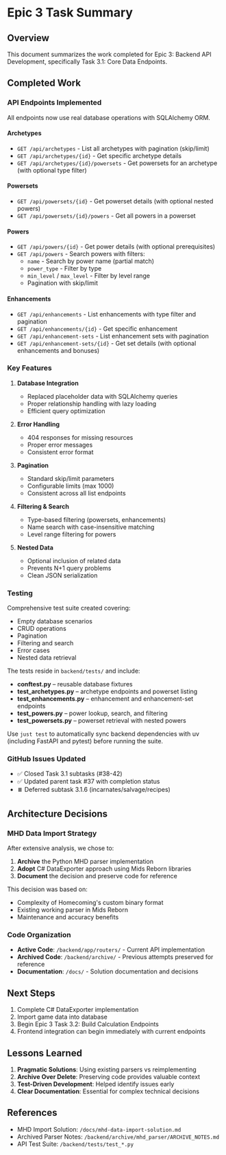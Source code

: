 # Epic 3 Task Summary

## Overview

This document summarizes the work completed for Epic 3: Backend API Development, specifically Task 3.1: Core Data Endpoints.

## Completed Work

### API Endpoints Implemented

All endpoints now use real database operations with SQLAlchemy ORM.

#### Archetypes
- `GET /api/archetypes` - List all archetypes with pagination (skip/limit)
- `GET /api/archetypes/{id}` - Get specific archetype details
- `GET /api/archetypes/{id}/powersets` - Get powersets for an archetype (with optional type filter)

#### Powersets  
- `GET /api/powersets/{id}` - Get powerset details (with optional nested powers)
- `GET /api/powersets/{id}/powers` - Get all powers in a powerset

#### Powers
- `GET /api/powers/{id}` - Get power details (with optional prerequisites)
- `GET /api/powers` - Search powers with filters:
  - `name` - Search by power name (partial match)
  - `power_type` - Filter by type
  - `min_level` / `max_level` - Filter by level range
  - Pagination with skip/limit

#### Enhancements
- `GET /api/enhancements` - List enhancements with type filter and pagination
- `GET /api/enhancements/{id}` - Get specific enhancement
- `GET /api/enhancement-sets` - List enhancement sets with pagination
- `GET /api/enhancement-sets/{id}` - Get set details (with optional enhancements and bonuses)

### Key Features

1. **Database Integration**
   - Replaced placeholder data with SQLAlchemy queries
   - Proper relationship handling with lazy loading
   - Efficient query optimization

2. **Error Handling**
   - 404 responses for missing resources
   - Proper error messages
   - Consistent error format

3. **Pagination**
   - Standard skip/limit parameters
   - Configurable limits (max 1000)
   - Consistent across all list endpoints

4. **Filtering & Search**
   - Type-based filtering (powersets, enhancements)
   - Name search with case-insensitive matching
   - Level range filtering for powers

5. **Nested Data**
   - Optional inclusion of related data
   - Prevents N+1 query problems
   - Clean JSON serialization

### Testing

Comprehensive test suite created covering:
- Empty database scenarios
- CRUD operations
- Pagination
- Filtering and search
- Error cases
- Nested data retrieval

The tests reside in `backend/tests/` and include:

- **conftest.py** – reusable database fixtures
- **test_archetypes.py** – archetype endpoints and powerset listing
- **test_enhancements.py** – enhancement and enhancement-set endpoints
- **test_powers.py** – power lookup, search, and filtering
- **test_powersets.py** – powerset retrieval with nested powers

Use `just test` to automatically sync backend dependencies with uv (including
FastAPI and pytest) before running the suite.

### GitHub Issues Updated

- ✅ Closed Task 3.1 subtasks (#38-42)
- ✅ Updated parent task #37 with completion status
- ⏸️ Deferred subtask 3.1.6 (incarnates/salvage/recipes)

## Architecture Decisions

### MHD Data Import Strategy

After extensive analysis, we chose to:

1. **Archive** the Python MHD parser implementation
2. **Adopt** C# DataExporter approach using Mids Reborn libraries
3. **Document** the decision and preserve code for reference

This decision was based on:
- Complexity of Homecoming's custom binary format
- Existing working parser in Mids Reborn
- Maintenance and accuracy benefits

### Code Organization

- **Active Code**: `/backend/app/routers/` - Current API implementation
- **Archived Code**: `/backend/archive/` - Previous attempts preserved for reference
- **Documentation**: `/docs/` - Solution documentation and decisions

## Next Steps

1. Complete C# DataExporter implementation
2. Import game data into database
3. Begin Epic 3 Task 3.2: Build Calculation Endpoints
4. Frontend integration can begin immediately with current endpoints

## Lessons Learned

1. **Pragmatic Solutions**: Using existing parsers vs reimplementing
2. **Archive Over Delete**: Preserving code provides valuable context
3. **Test-Driven Development**: Helped identify issues early
4. **Clear Documentation**: Essential for complex technical decisions

## References

- MHD Import Solution: `/docs/mhd-data-import-solution.md`
- Archived Parser Notes: `/backend/archive/mhd_parser/ARCHIVE_NOTES.md`
- API Test Suite: `/backend/tests/test_*.py`